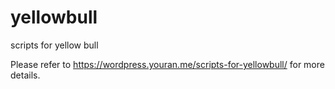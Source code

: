 # yellowbull
scripts for yellow bull

Please refer to https://wordpress.youran.me/scripts-for-yellowbull/ for more details.
